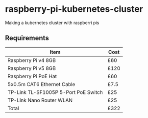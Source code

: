 # raspberry-pi-kubernetes-cluster
Making a kubernetes cluster with raspberri pis

## Requirements
| Item                                 | Cost   |
| ------------------------------------ | ------ |
| Raspberry Pi v4 8GB                  | £60    |
| Raspberry Pi v5 8GB                  | £120   |
| Raspberry Pi PoE Hat                 | £60    |
| 5x0.5m CAT6 Ethernet Cable           | £7.5   |
| TP-Link TL-SF1005P 5-Port PoE Switch | £25    |
| TP-Link Nano Router WLAN             | £25    |
| Total                                | £322   |
